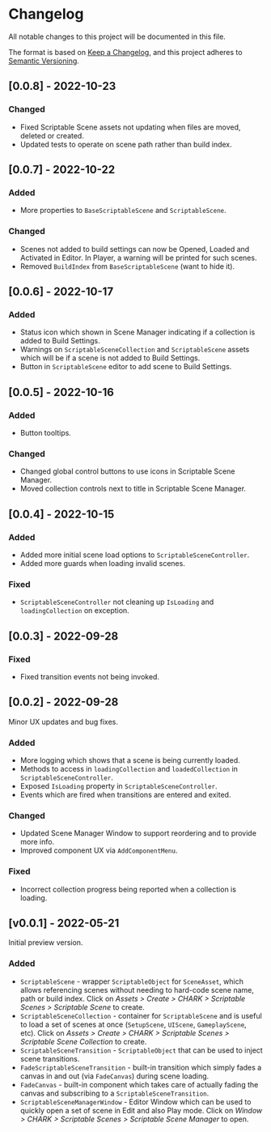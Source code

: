 ﻿# Changelog

All notable changes to this project will be documented in this file.

The format is based on [Keep a Changelog](https://keepachangelog.com/en/1.0.0/), and this project adheres to [Semantic Versioning](https://semver.org/spec/v2.0.0.html).

## [0.0.8] - 2022-10-23

### Changed
- Fixed Scriptable Scene assets not updating when files are moved, deleted or created.
- Updated tests to operate on scene path rather than build index.

## [0.0.7] - 2022-10-22

### Added
- More properties to `BaseScriptableScene` and `ScriptableScene`.

### Changed
- Scenes not added to build settings can now be Opened, Loaded and Activated in Editor. In Player, a warning will be printed for such scenes.
- Removed `BuildIndex` from `BaseScriptableScene` (want to hide it).

## [0.0.6] - 2022-10-17

### Added
- Status icon which shown in Scene Manager indicating if a collection is added to Build Settings.
- Warnings on `ScriptableSceneCollection` and `ScriptableScene` assets which will be if a scene is not added to Build Settings.
- Button in `ScriptableScene` editor to add scene to Build Settings.

## [0.0.5] - 2022-10-16

### Added
- Button tooltips.

### Changed
- Changed global control buttons to use icons in Scriptable Scene Manager.
- Moved collection controls next to title in Scriptable Scene Manager.

## [0.0.4] - 2022-10-15

### Added
- Added more initial scene load options to `ScriptableSceneController`.
- Added more guards when loading invalid scenes.

### Fixed
- `ScriptableSceneController` not cleaning up `IsLoading` and `loadingCollection` on exception.

## [0.0.3] - 2022-09-28

### Fixed
- Fixed transition events not being invoked.

## [0.0.2] - 2022-09-28
Minor UX updates and bug fixes.

### Added
- More logging which shows that a scene is being currently loaded.
- Methods to access in `loadingCollection` and `loadedCollection` in `ScriptableSceneController`.
- Exposed `IsLoading` property in `ScriptableSceneController`.
- Events which are fired when transitions are entered and exited.

### Changed
- Updated Scene Manager Window to support reordering and to provide more info.
- Improved component UX via `AddComponentMenu`.

### Fixed
- Incorrect collection progress being reported when a collection is loading.

## [v0.0.1] - 2022-05-21
Initial preview version.

### Added
- `ScriptableScene` - wrapper `ScriptableObject` for `SceneAsset`, which allows referencing scenes without needing to hard-code scene name, path or build index. Click on _Assets > Create > CHARK > Scriptable Scenes > Scriptable Scene_ to create.
- `ScriptableSceneCollection` - container for `ScriptableScene` and is useful to load a set of scenes at once (`SetupScene`, `UIScene`, `GameplayScene`, etc). Click on _Assets > Create > CHARK > Scriptable Scenes > Scriptable Scene Collection_ to create.
- `ScriptableSceneTransition` - `ScriptableObject` that can be used to inject scene transitions.
- `FadeScriptableSceneTransition` - built-in transition which simply fades a canvas in and out (via `FadeCanvas`) during scene loading.
- `FadeCanvas` - built-in component which takes care of actually fading the canvas and subscribing to a `ScriptableSceneTransition`.
- `ScriptableSceneManagerWindow` - Editor Window which can be used to quickly open a set of scene in Edit and also Play mode. Click on _Window > CHARK > Scriptable Scenes > Scriptable Scene Manager_ to open.
